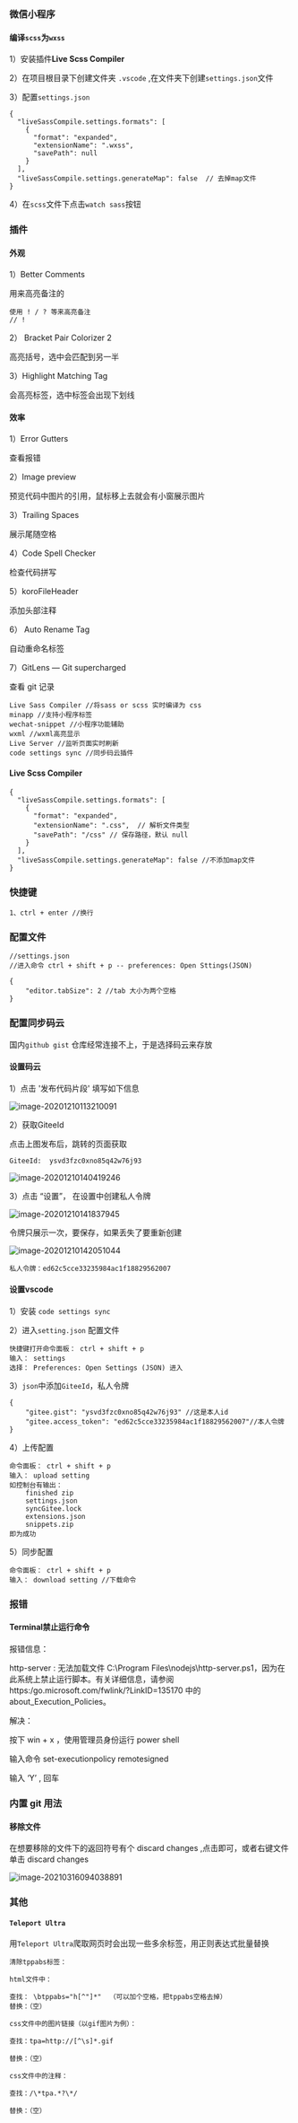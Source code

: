 ### 微信小程序

#### 编译`scss`为`wxss`

1）安装插件**Live Scss Compiler**

2）在项目根目录下创建文件夹 `.vscode` ,在文件夹下创建`settings.json`文件

3）配置`settings.json`

```
{
  "liveSassCompile.settings.formats": [
    {
      "format": "expanded",
      "extensionName": ".wxss",
      "savePath": null
    }
  ],
  "liveSassCompile.settings.generateMap": false  // 去掉map文件
}
```

4）在`scss`文件下点击`watch sass`按钮

### 插件

#### 外观

1）Better Comments

用来高亮备注的

```
使用 ! / ? 等来高亮备注
// ! 
```

2） Bracket Pair Colorizer 2

高亮括号，选中会匹配到另一半

3）Highlight Matching Tag

会高亮标签，选中标签会出现下划线

#### 效率

1）Error Gutters

查看报错

2）Image preview

预览代码中图片的引用，鼠标移上去就会有小窗展示图片

3）Trailing Spaces

展示尾随空格

4）Code Spell Checker

检查代码拼写

5）koroFileHeader

添加头部注释

6） Auto Rename Tag

自动重命名标签

7）GitLens — Git supercharged

查看 git 记录

```
Live Sass Compiler //将sass or scss 实时编译为 css
minapp //支持小程序标签
wechat-snippet //小程序功能辅助
wxml //wxml高亮显示
Live Server //监听页面实时刷新
code settings sync //同步码云插件
```

#### Live Scss Compiler

```
{
  "liveSassCompile.settings.formats": [
    {
      "format": "expanded",
      "extensionName": ".css",  // 解析文件类型
      "savePath": "/css" // 保存路径，默认 null
    }
  ],
  "liveSassCompile.settings.generateMap": false //不添加map文件
}
```

### 快捷键

```
1、ctrl + enter //换行
```

### 配置文件

```
//settings.json
//进入命令 ctrl + shift + p -- preferences: Open Sttings(JSON)

{
	"editor.tabSize": 2 //tab 大小为两个空格
}
```

### 配置同步码云

国内`github gist` 仓库经常连接不上，于是选择码云来存放

#### 设置码云

1）点击 '发布代码片段' 填写如下信息

![image-20201210113210091](vscode.assets/image-20201210113210091.png)

2）获取GiteeId

点击上图发布后，跳转的页面获取

```
GiteeId:  ysvd3fzc0xno85q42w76j93
```

![image-20201210140419246](vscode.assets/image-20201210140419246.png)

3）点击 “设置”， 在设置中创建私人令牌

![image-20201210141837945](vscode.assets/image-20201210141837945.png)

令牌只展示一次，要保存，如果丢失了要重新创建

![image-20201210142051044](vscode.assets/image-20201210142051044.png)

```
私人令牌：ed62c5cce33235984ac1f18829562007
```

#### 设置vscode

1）安装 `code settings sync`

2）进入`setting.json` 配置文件

```
快捷键打开命令面板： ctrl + shift + p
输入： settings
选择： Preferences: Open Settings (JSON) 进入
```

3）`json`中添加`GiteeId`，私人令牌

```
{
	"gitee.gist": "ysvd3fzc0xno85q42w76j93" //这是本人id
	"gitee.access_token": "ed62c5cce33235984ac1f18829562007"//本人令牌
}
```

4）上传配置

```
命令面板： ctrl + shift + p
输入： upload setting
如控制台有输出：
    finished zip
    settings.json
    syncGitee.lock
    extensions.json
    snippets.zip
即为成功
```

5）同步配置

```
命令面板： ctrl + shift + p
输入： download setting //下载命令
```

### 报错

#### Terminal禁止运行命令

报错信息：

http-server : 无法加载文件 C:\Program Files\nodejs\http-server.ps1，因为在此系统上禁止运行脚本。有关详细信息，请参阅 https:/go.microsoft.com/fwlink/?LinkID=135170 中的 about_Execution_Policies。

解决：

按下 win + x ，使用管理员身份运行 power shell

输入命令 set-executionpolicy remotesigned

输入 ‘Y’ , 回车

### 内置 git 用法

#### 移除文件

在想要移除的文件下的返回符号有个 discard changes ,点击即可，或者右键文件单击 discard changes 

![image-20210316094038891](vscode.assets/image-20210316094038891.png)

### 其他

#### `Teleport Ultra`

用`Teleport Ultra`爬取网页时会出现一些多余标签，用正则表达式批量替换

```
清除tppabs标签：

html文件中：

查找： \btppabs="h[^"]*"  （可以加个空格，把tppabs空格去掉）
替换：（空）

css文件中的图片链接（以gif图片为例）：

查找：tpa=http://[^\s]*.gif

替换：（空）

css文件中的注释：

查找：/\*tpa.*?\*/

替换：（空）
```

